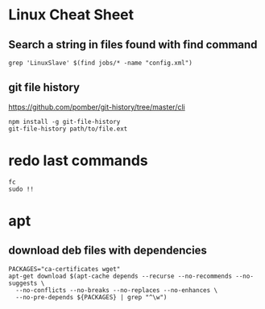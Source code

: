 # Linux Cheat Sheet

## Search a string in files found with find command
`grep 'LinuxSlave' $(find jobs/* -name "config.xml")`

## git file history
https://github.com/pomber/git-history/tree/master/cli
```
npm install -g git-file-history
git-file-history path/to/file.ext
```

# redo last commands
```
fc 
sudo !!
```

# apt 

## download deb files with dependencies
```
PACKAGES="ca-certificates wget"
apt-get download $(apt-cache depends --recurse --no-recommends --no-suggests \
  --no-conflicts --no-breaks --no-replaces --no-enhances \
  --no-pre-depends ${PACKAGES} | grep "^\w")
```
